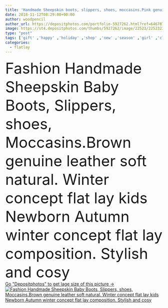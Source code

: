 ```yaml
---
title: 'Handmade Sheepskin boots, slippers, shoes, moccasins.Pink genuine leather soft natural. Winter concept flat lay kids Newborn. Top view. Baby Shower its a girl'
date: 2018-11-12T08:29:00+00:00
author: woodpencil
author_url: https://depositphotos.com/portfolio-5927262.html?ref=64678756
image: https://st4.depositphotos.com/thumbs/5927262/image/22523/225232380/api_thumb_450.jpg?forcejpeg=true
type: "post"
tags: ['gift' ,'happy' ,'holiday' ,'shop' ,'new' ,'season' ,'girl' ,'clothing' ,'beauty' ,'healthy' ,'light' ,'natural' ,'warm' ,'child' ,'care' ,'style' ,'kids' ,'toy' ,'bunny' ,'kid' ,'leather' ,'fashion' ,'modern' ,'pink' ,'winter' ,'pine' ,'fur' ,'fir' ,'stylish' ,'cone' ,'accessories' ,'pair' ,'top' ,'baby' ,'infant' ,'shoelace' ,'casual' ,'shoes' ,'knitted' ,'rabbit' ,'garment' ,'cosy' ,'newborn' ,'sheepskin' ,'booties' ,'maternity' ,'essentials' ,'top view' ,'flat lay' ,'flatlay' ]
categories: 
  - flatlay
---
```

<div aling="center">
            <font size="60"> Fashion Handmade Sheepskin Baby Boots, Slippers, shoes, Moccasins.Brown genuine leather soft natural. Winter concept flat lay kids Newborn Autumn winter concept flat lay composition. Stylish and cosy</font>   
</div>
<div>
    <a href='https://st4.depositphotos.com/thumbs/5927262/image/22523/225232380/api_thumb_450.jpg?forcejpeg=true?ref=64678756' target=_blank > Go "Depositphotos" to get lage size of this picture ->
        <img href='https://st4.depositphotos.com/thumbs/5927262/image/22523/225232380/api_thumb_450.jpg?forcejpeg=true?ref=64678756' src='https://st4.depositphotos.com/5927262/22523/i/950/depositphotos_225232380-stock-photo-handmade-sheepskin-boots-slippers-shoes.jpg?forcejpeg=true' alt='Fashion Handmade Sheepskin Baby Boots, Slippers, shoes, Moccasins.Brown genuine leather soft natural. Winter concept flat lay kids Newborn Autumn winter concept flat lay composition. Stylish and cosy' >
    </a>
</div>
